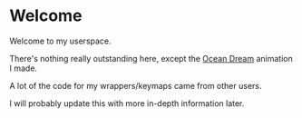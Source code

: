 # Welcome

Welcome to my userspace.

There's nothing really outstanding here, except the [Ocean Dream](readme_ocean_dream.md)
animation I made. 

A lot of the code for my wrappers/keymaps came from other users. 

I will probably update this with more in-depth information later. 
